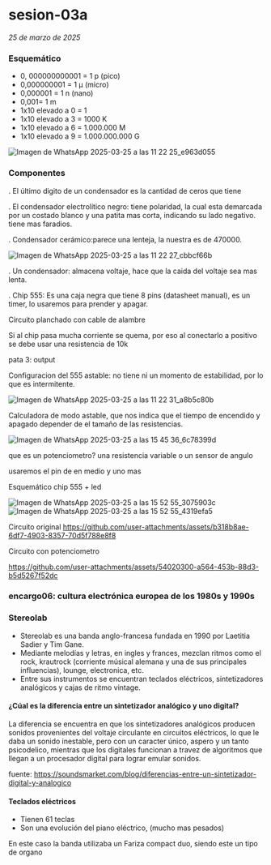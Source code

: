 # sesion-03a
*25 de marzo de 2025*

### Esquemático

- 0, 000000000001 = 1 p (pico)
- 0,000000001 = 1 μ (micro)
- 0,000001 = 1 n (nano)
- 0,001= 1 m
- 1x10 elevado a 0 = 1
- 1x10 elevado a 3 = 1000 K
- 1x10 elevado a 6 = 1.000.000 M
- 1x10 elevado a 9 = 1.000.000.000 G

![Imagen de WhatsApp 2025-03-25 a las 11 22 25_e963d055](https://github.com/user-attachments/assets/f729f5ba-8090-4adf-b151-31c289491d7d)

### Componentes 

. El último digito de un condensador es la cantidad de ceros que tiene 

. El condensador electrolítico negro: tiene polaridad, la cual esta demarcada por un costado blanco y una patita mas corta, indicando su lado negativo. tiene mas faradios.

. Condensador cerámico:parece una lenteja, la nuestra es de 470000.

![Imagen de WhatsApp 2025-03-25 a las 11 22 27_cbbcf66b](https://github.com/user-attachments/assets/fe17c839-1095-4f06-8c38-6dadb02766bf)

. Un condensador: almacena voltaje, hace que la caida del voltaje sea mas lenta.

. Chip 555: Es una caja negra que tiene 8 pins (datasheet manual), es un timer, lo usaremos para prender y apagar.

 Circuito planchado con cable de alambre

 Si al chip pasa mucha corriente se quema, por eso al conectarlo a positivo se debe usar una resistencia de 10k 

 pata 3: output

 Configuracion del 555 astable: no tiene ni un momento de estabilidad, por lo que es intermitente.

![Imagen de WhatsApp 2025-03-25 a las 11 22 31_a8b5c80b](https://github.com/user-attachments/assets/7491d502-fa3a-4db2-9db1-552694c33953)


 Calculadora de modo astable, que nos indica que el tiempo de encendido y apagado depender de el tamaño de las resistencias.

![Imagen de WhatsApp 2025-03-25 a las 15 45 36_6c78399d](https://github.com/user-attachments/assets/dcc6be51-914a-4d16-abe3-dcef4e2d7509)

 que es un potenciometro? una resistencia variable o un sensor de angulo

 usaremos el pin de en medio y uno mas

Esquemático chip 555 + led


![Imagen de WhatsApp 2025-03-25 a las 15 52 55_3075903c](https://github.com/user-attachments/assets/10b28ba2-4a00-4c12-a15e-b192963eefea)
![Imagen de WhatsApp 2025-03-25 a las 15 52 55_4319efa5](https://github.com/user-attachments/assets/d7f66600-db94-48c7-aca9-6b74e001755b)

Circuito original
https://github.com/user-attachments/assets/b318b8ae-6df7-4903-8357-70d5f788e8f8

Circuito con potenciometro

https://github.com/user-attachments/assets/54020300-a564-453b-88d3-b5d5267f52dc


### encargo06: cultura electrónica europea de los 1980s y 1990s

### Stereolab

- Stereolab es una banda anglo-francesa fundada en 1990 por Laetitia Sadier y Tim Gane.
- Mediante melodías y letras, en ingles y frances, mezclan ritmos como el rock, krautrock (corriente músical alemana y una de sus principales influencias), lounge, electronica, etc.
- Entre sus instrumentos se encuentran teclados eléctricos, sintetizadores analógicos y cajas de ritmo vintage.

#### ¿Cúal es la diferencia entre un sintetizador analógico y uno digital?

La diferencia se encuentra en que los sintetizadores analógicos producen sonidos provenientes del voltaje circulante en circuitos eléctricos, lo que le daba un sonido inestable, pero con un caracter único, aspero y un tanto psicodelico, mientras que los digitales funcionan a travez de algoritmos que llegan a un procesador digital para lograr emular sonidos. 

fuente: <https://soundsmarket.com/blog/diferencias-entre-un-sintetizador-digital-y-analogico>

#### Teclados eléctricos

- Tienen 61 teclas
- Son una evolución del piano eléctrico, (mucho mas pesados)

En este caso la banda utilizaba un Fariza compact duo, siendo este un tipo de organo 
